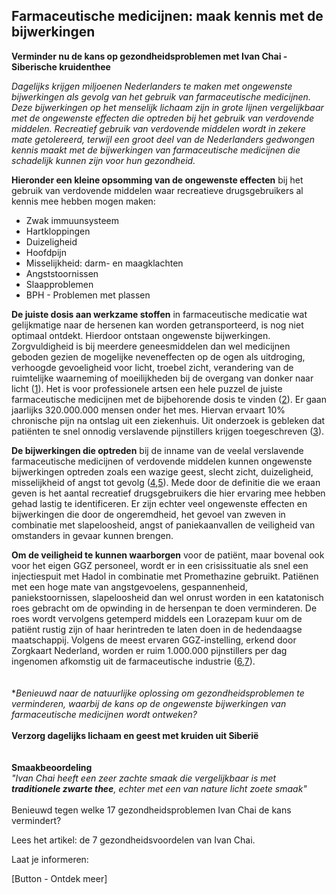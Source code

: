 ## Farmaceutische medicijnen: maak kennis met de bijwerkingen

**Verminder nu de kans op gezondheidsproblemen met Ivan Chai - Siberische kruidenthee** 

_Dagelijks krijgen miljoenen Nederlanders te maken met ongewenste bijwerkingen als gevolg van het gebruik van farmaceutische medicijnen. Deze bijwerkingen op het menselijk lichaam zijn in grote lijnen vergelijkbaar met de ongewenste effecten die optreden bij het gebruik van verdovende middelen. Recreatief gebruik van verdovende middelen wordt in zekere mate getolereerd, terwijl een groot deel van de Nederlanders gedwongen kennis maakt met de bijwerkingen van farmaceutische medicijnen die schadelijk kunnen zijn voor hun gezondheid._

**Hieronder een kleine opsomming van de ongewenste effecten** bij het gebruik van verdovende middelen waar recreatieve drugsgebruikers al kennis mee hebben mogen maken: 

* Zwak immuunsysteem
* Hartkloppingen
* Duizeligheid
* Hoofdpijn
* Misselijkheid: darm- en maagklachten
* Angststoornissen
* Slaapproblemen
* BPH - Problemen met plassen 

**De juiste dosis aan werkzame stoffen** in farmaceutische medicatie wat gelijkmatige naar de hersenen kan worden getransporteerd, is nog niet optimaal ontdekt. Hierdoor ontstaan ongewenste bijwerkingen. Zorgvuldigheid is bij meerdere geneesmiddelen dan wel medicijnen geboden gezien de mogelijke neveneffecten op de ogen als uitdroging, verhoogde gevoeligheid voor licht, troebel zicht, verandering van de ruimtelijke waarneming of moeilijkheden bij de overgang van donker naar licht ([1](https://www.zeiss.nl/vision-care/beter-zien/gezondheid-bescherming/geneesmiddelen-kunnen-het-gezichtsvermogen-beperken.html)). Het is voor professionele artsen een hele puzzel de juiste farmaceutische medicijnen met de bijbehorende dosis te vinden ([2](https://www.umcutrecht.nl/nl/Nieuws/We-willen-bijwerkingen-van-medicatie-verminderen)). Er gaan jaarlijks 320.000.000 mensen onder het mes. Hiervan ervaart 10% chronische pijn na ontslag uit een ziekenhuis. Uit onderzoek is gebleken dat patiënten te snel onnodig verslavende pijnstillers krijgen toegeschreven ([3](https://nos.nl/artikel/2280241-wetenschappers-te-snel-verslavende-pijnstillers-na-operatie.html)).

**De bijwerkingen die optreden** bij de inname van de veelal verslavende farmaceutische medicijnen of verdovende middelen kunnen ongewenste bijwerkingen optreden zoals een wazige geest, slecht zicht, duizeligheid, misselijkheid of angst tot gevolg ([4](https://www.drugsinfoteam.nl/klachten),[5](https://www.drugsinfoteam.nl/vraag-antwoord/lees-een-antwoord/-/coke-duizeligheid-wazig-zien-misselijkheid-angst)). Mede door de definitie die we eraan geven is het aantal recreatief drugsgebruikers die hier ervaring mee hebben gehad lastig te identificeren. Er zijn echter veel ongewenste effecten en bijwerkingen die door de ongeremdheid, het gevoel van zweven in combinatie met slapeloosheid, angst of paniekaanvallen de veiligheid van omstanders in gevaar kunnen brengen. 

**Om de veiligheid te kunnen waarborgen** voor de patiënt, maar bovenal ook voor het eigen GGZ personeel, wordt er in een crisissituatie als snel een injectiespuit met Hadol in combinatie met Promethazine gebruikt. Patiënen met een hoge mate van angstgevoelens, gespannenheid, paniekstoornissen, slapeloosheid dan wel onrust worden in een katatonisch roes gebracht om de opwinding in de hersenpan te doen verminderen. De roes wordt vervolgens getemperd middels een Lorazepam kuur om de patiënt rustig zijn of haar herintreden te laten doen in de hedendaagse maatschappij. Volgens de meest ervaren GGZ-instelling, erkend door Zorgkaart Nederland, worden er ruim 1.000.000 pijnstillers per dag ingenomen afkomstig uit de farmaceutische industrie ([6](https://solutions-center.nl/verslavingen/medicijnverslaving/pijnstillers/),[7](https://www.zorgkaartnederland.nl/zorginstelling/ggz-solutions-center-voorthuizen-10001990)). 
<br><br><br>
*_Benieuwd naar de natuurlijke oplossing om gezondheidsproblemen te verminderen, waarbij de kans op de ongewenste bijwerkingen van farmaceutische medicijnen wordt ontweken?_
<br><br>
**Verzorg dagelijks lichaam en geest met kruiden uit Siberië** <br>
<br><br>
**Smaakbeoordeling** <br>
_"Ivan Chai heeft een zeer zachte smaak die vergelijkbaar is met **traditionele zwarte thee**, echter met een van nature licht zoete smaak"_ 
<br><br>
Benieuwd tegen welke 17 gezondheidsproblemen Ivan Chai de kans vermindert? 

Lees het artikel: de 7 gezondheidsvoordelen van Ivan Chai. 

Laat je informeren: 

[Button - Ontdek meer]



